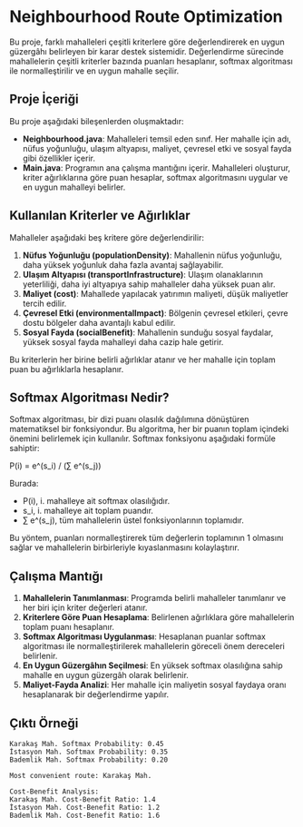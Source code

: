 # Neighbourhood Route Optimization

Bu proje, farklı mahalleleri çeşitli kriterlere göre değerlendirerek en uygun güzergâhı belirleyen bir karar destek sistemidir. Değerlendirme sürecinde mahallelerin çeşitli kriterler bazında puanları hesaplanır, softmax algoritması ile normalleştirilir ve en uygun mahalle seçilir.

## Proje İçeriği

Bu proje aşağıdaki bileşenlerden oluşmaktadır:

- **Neighbourhood.java**: Mahalleleri temsil eden sınıf. Her mahalle için adı, nüfus yoğunluğu, ulaşım altyapısı, maliyet, çevresel etki ve sosyal fayda gibi özellikler içerir.
- **Main.java**: Programın ana çalışma mantığını içerir. Mahalleleri oluşturur, kriter ağırlıklarına göre puan hesaplar, softmax algoritmasını uygular ve en uygun mahalleyi belirler.

## Kullanılan Kriterler ve Ağırlıklar

Mahalleler aşağıdaki beş kritere göre değerlendirilir:

1. **Nüfus Yoğunluğu (populationDensity)**: Mahallenin nüfus yoğunluğu, daha yüksek yoğunluk daha fazla avantaj sağlayabilir.
2. **Ulaşım Altyapısı (transportInfrastructure)**: Ulaşım olanaklarının yeterliliği, daha iyi altyapıya sahip mahalleler daha yüksek puan alır.
3. **Maliyet (cost)**: Mahallede yapılacak yatırımın maliyeti, düşük maliyetler tercih edilir.
4. **Çevresel Etki (environmentalImpact)**: Bölgenin çevresel etkileri, çevre dostu bölgeler daha avantajlı kabul edilir.
5. **Sosyal Fayda (socialBenefit)**: Mahallenin sunduğu sosyal faydalar, yüksek sosyal fayda mahalleyi daha cazip hale getirir.

Bu kriterlerin her birine belirli ağırlıklar atanır ve her mahalle için toplam puan bu ağırlıklarla hesaplanır.

## Softmax Algoritması Nedir?

Softmax algoritması, bir dizi puanı olasılık dağılımına dönüştüren matematiksel bir fonksiyondur. Bu algoritma, her bir puanın toplam içindeki önemini belirlemek için kullanılır. Softmax fonksiyonu aşağıdaki formüle sahiptir:

P(i) = e^(s_i) / (∑ e^(s_j))

Burada:

- P(i), i. mahalleye ait softmax olasılığıdır.
- s_i, i. mahalleye ait toplam puandır.
- ∑ e^(s_j), tüm mahallelerin üstel fonksiyonlarının toplamıdır.

Bu yöntem, puanları normalleştirerek tüm değerlerin toplamının 1 olmasını sağlar ve mahallelerin birbirleriyle kıyaslanmasını kolaylaştırır.

## Çalışma Mantığı

1. **Mahallelerin Tanımlanması**: Programda belirli mahalleler tanımlanır ve her biri için kriter değerleri atanır.
2. **Kriterlere Göre Puan Hesaplama**: Belirlenen ağırlıklara göre mahallelerin toplam puanı hesaplanır.
3. **Softmax Algoritması Uygulanması**: Hesaplanan puanlar softmax algoritması ile normalleştirilerek mahallelerin göreceli önem dereceleri belirlenir.
4. **En Uygun Güzergâhın Seçilmesi**: En yüksek softmax olasılığına sahip mahalle en uygun güzergâh olarak belirlenir.
5. **Maliyet-Fayda Analizi**: Her mahalle için maliyetin sosyal faydaya oranı hesaplanarak bir değerlendirme yapılır.

## Çıktı Örneği

```
Karakaş Mah. Softmax Probability: 0.45
İstasyon Mah. Softmax Probability: 0.35
Bademlik Mah. Softmax Probability: 0.20

Most convenient route: Karakaş Mah.

Cost-Benefit Analysis:
Karakaş Mah. Cost-Benefit Ratio: 1.4
İstasyon Mah. Cost-Benefit Ratio: 1.2
Bademlik Mah. Cost-Benefit Ratio: 1.6
```

